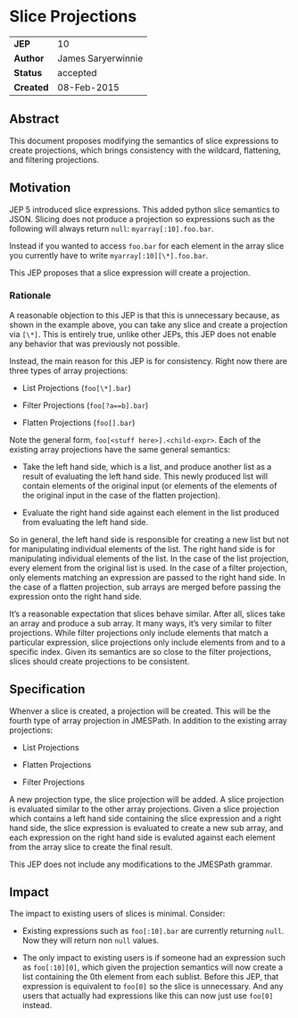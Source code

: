 # Slice Projections

|||
|---|---
| **JEP**    | 10
| **Author** | James Saryerwinnie
| **Status** | accepted
| **Created**| 08-Feb-2015

## Abstract

This document proposes modifying the semantics of slice expressions to
create projections, which brings consistency with the wildcard,
flattening, and filtering projections.

## Motivation

JEP 5 introduced slice expressions.  This added python slice semantics
to JSON.  Slicing does not produce a projection so expressions such as
the following will always return `null`:  `myarray[:10].foo.bar`.

Instead if you wanted to access `foo.bar`  for each element in the
array slice you currently have to write `myarray[:10][\*].foo.bar`.

This JEP proposes that a slice expression will create a projection.

### Rationale

A reasonable objection to this JEP is that this is unnecessary because, as
shown in the example above, you can take any slice and create a projection via
`[\*]`.  This is entirely true, unlike other JEPs, this JEP does not enable
any behavior that was previously not possible.

Instead, the main reason for this JEP is for consistency.  Right now there are
three types of array projections:


* List Projections (`foo[\*].bar`)


* Filter Projections (`foo[?a==b].bar`)


* Flatten Projections (`foo[].bar`)

Note the general form, `foo[<stuff here>].<child-expr>`.  Each of the
existing array projections have the same general semantics:


* Take the left hand side, which is a list, and produce another list as a
result of evaluating the left hand side.  This newly produced list will
contain elements of the original input (or elements of the elements of
the original input in the case of the flatten projection).


* Evaluate the right hand side against each element in the list produced
from evaluating the left hand side.

So in general, the left hand side is responsible for creating a new list
but not for manipulating individual elements of the list.  The right hand
side is for manipulating individual elements of the list.  In the case
of the list projection, every element from the original list is used.
In the case of a filter projection, only elements matching an expression
are passed to the right hand side.  In the case of a flatten projection,
sub arrays are merged before passing the expression onto the right hand
side.

It’s a reasonable expectation that slices behave similar.  After all,
slices take an array and produce a sub array.  It many ways, it’s very
similar to filter projections.  While filter projections only include
elements that match a particular expression, slice projections
only include elements from and to a specific index.  Given its semantics
are so close to the filter projections, slices should create projections
to be consistent.

## Specification

Whenver a slice is created, a projection will be created. This will be the
fourth type of array projection in JMESPath.  In addition to the existing array
projections:


* List Projections


* Flatten Projections


* Filter Projections

A new projection type, the slice projection will be added.  A slice projection
is evaluated similar to the other array projections.  Given a slice projection
which contains a left hand side containing the slice expression and a right
hand side, the slice expression is evaluated to create a new sub array, and
each expression on the right hand side is evaluted against each element from
the array slice to create the final result.

This JEP does not include any modifications to the JMESPath grammar.

## Impact

The impact to existing users of slices is minimal.  Consider:


* Existing expressions such as `foo[:10].bar` are currently returning
`null`.  Now they will return non `null` values.


* The only impact to existing users is if someone had an expression such as
`foo[:10][0]`, which given the projection semantics will now create a list
containing the 0th element from each sublist.  Before this JEP, that
expression is equivalent to `foo[0]` so the slice is unnecessary.  And any
users that actually had expressions like this can now just use `foo[0]`
instead.

